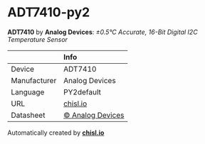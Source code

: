 # ADT7410-py2

**ADT7410** by **Analog Devices**: *±0.5°C Accurate, 16-Bit Digital I2C Temperature Sensor*

|              | Info                         |
|:-------------|:-----------------------------|
| Device       | ADT7410                        |
| Manufacturer | Analog Devices |
| Language     | PY2default |
| URL          | [chisl.io](https://chisl.io/v/ADT7410?t=py2&r=default) |
| Datasheet    | [&copy; Analog Devices](http://www.analog.com/media/en/technical-documentation/data-sheets/ADT7410.pdf) |

Automatically created by **[chisl.io](https://chisl.io)**
